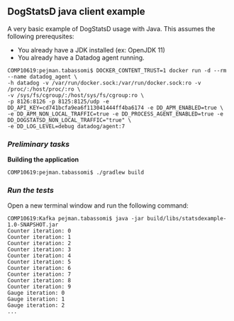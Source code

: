 ## DogStatsD java client example



A very basic example of DogStatsD usage with Java. This assumes the following prerequsites: 
+ You already have a JDK installed (ex: OpenJDK 11)
+ You already have a Datadog agent running.

```
COMP10619:pejman.tabassomi$ DOCKER_CONTENT_TRUST=1 docker run -d --rm --name datadog_agent \
-h datadog -v /var/run/docker.sock:/var/run/docker.sock:ro -v /proc/:/host/proc/:ro \
-v /sys/fs/cgroup/:/host/sys/fs/cgroup:ro \
-p 8126:8126 -p 8125:8125/udp -e DD_API_KEY=cd741bcfa9ea6f113041444ff4ba6174 -e DD_APM_ENABLED=true \
-e DD_APM_NON_LOCAL_TRAFFIC=true -e DD_PROCESS_AGENT_ENABLED=true -e DD_DOGSTATSD_NON_LOCAL_TRAFFIC="true" \
-e DD_LOG_LEVEL=debug datadog/agent:7
```

	
  

### _Preliminary tasks_


**Building the application**

```
COMP10619:pejman.tabassomi$ ./gradlew build
```



### _Run the tests_

Open a new terminal window and run the following command:

```
COMP10619:Kafka pejman.tabassomi$ java -jar build/libs/statsdexample-1.0-SNAPSHOT.jar
Counter iteration: 0
Counter iteration: 1
Counter iteration: 2
Counter iteration: 3
Counter iteration: 4
Counter iteration: 5
Counter iteration: 6
Counter iteration: 7
Counter iteration: 8
Counter iteration: 9
Gauge iteration: 0
Gauge iteration: 1
Gauge iteration: 2
...
```



